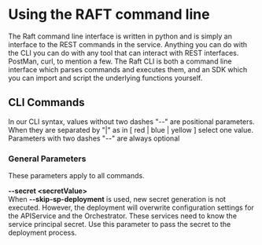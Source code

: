# Using the RAFT command line

The Raft command line interface is written in python and is simply an interface to the REST commands in the service.
Anything you can do with the CLI you can do with any tool that can interact with REST interfaces.
PostMan, curl, to mention a few.
The Raft CLI is both a command line interface which parses commands and executes them,
and an SDK which you can import and script the underlying functions yourself.

## CLI Commands

In our CLI syntax, values without two dashes "--" are positional parameters.
When they are separated by "|" as in [ red | blue  | yellow ] select one value.
Parameters with two dashes "--" are always optional

### General Parameters

These parameters apply to all commands.



**--secret \<secretValue\>**</br>
When **--skip-sp-deployment** is used, new secret generation is not executed.
However, the deployment will overwrite configuration settings for the APIService and the Orchestrator.
These services need to know the service principal secret.
Use this parameter to pass the secret to the deployment process.